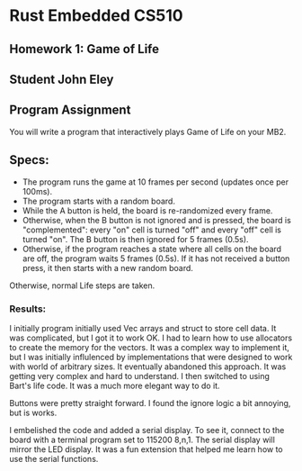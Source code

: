 
# Rust Embedded CS510

## Homework 1: Game of Life

## Student John Eley

## Program Assignment

You will write a program that interactively plays Game of Life on your MB2.

## Specs:

- The program runs the game at 10 frames per second (updates once per 100ms).
- The program starts with a random board.
- While the A button is held, the board is re-randomized every frame.
- Otherwise, when the B button is not ignored and is pressed, the board is "complemented": every "on" cell is turned "off" and every "off" cell is turned "on". The B button is then ignored for 5 frames (0.5s).
- Otherwise, if the program reaches a state where all cells on the board are off, the program waits 5 frames (0.5s). If it has not received a button press, it then starts with a new random board.

Otherwise, normal Life steps are taken.

### Results:

I initially program initially used Vec arrays and struct to store cell data. It was complicated, but I got it to work OK. I had to learn how to use allocators to create the memory for the vectors. It was a complex way to implement it, but I was initially influlenced by implementations that were designed to work with world of arbitrary sizes. It eventually abandoned this approach. It was getting very complex and hard to understand. I then switched to using Bart's life code. It was a much more elegant way to do it. 

Buttons were pretty straight forward. I found the ignore logic a bit annoying, but is works. 

I embelished the code and added a serial display. To see it, connect to the board with a terminal program set to 115200 8,n,1. The serial display will mirror the LED display. It was a fun extension that helped me learn how to use the serial functions. 

